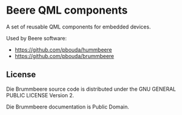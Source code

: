 # Beere QML components

A set of reusable QML components for embedded devices.

Used by Beere software:

* https://github.com/pbouda/hummbeere
* https://github.com/pbouda/brummbeere


## License

Die Brummbeere source code is distributed under the GNU GENERAL PUBLIC LICENSE Version 2.

Die Brummbeere documentation is Public Domain.
